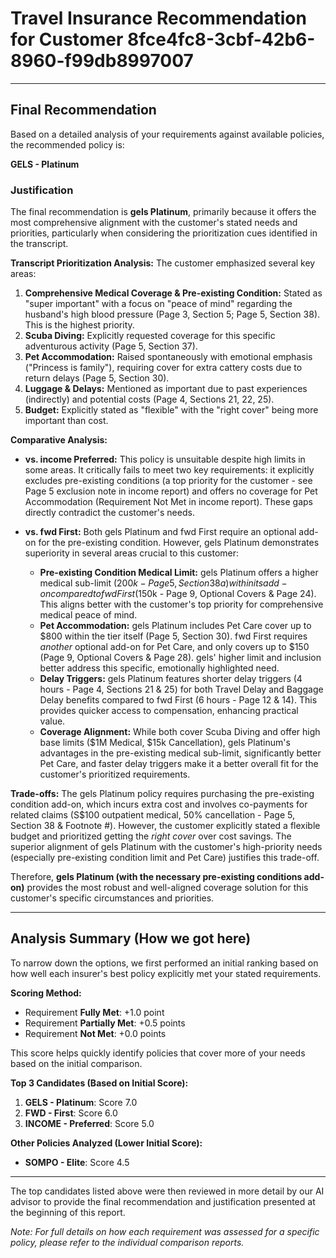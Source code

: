 # Travel Insurance Recommendation for Customer 8fce4fc8-3cbf-42b6-8960-f99db8997007

---

## Final Recommendation
Based on a detailed analysis of your requirements against available policies, the recommended policy is:

**GELS - Platinum**

### Justification
The final recommendation is **gels Platinum**, primarily because it offers the most comprehensive alignment with the customer's stated needs and priorities, particularly when considering the prioritization cues identified in the transcript.

**Transcript Prioritization Analysis:**
The customer emphasized several key areas:
1.  **Comprehensive Medical Coverage & Pre-existing Condition:** Stated as "super important" with a focus on "peace of mind" regarding the husband's high blood pressure (Page 3, Section 5; Page 5, Section 38). This is the highest priority.
2.  **Scuba Diving:** Explicitly requested coverage for this specific adventurous activity (Page 5, Section 37).
3.  **Pet Accommodation:** Raised spontaneously with emotional emphasis ("Princess is family"), requiring cover for extra cattery costs due to return delays (Page 5, Section 30).
4.  **Luggage & Delays:** Mentioned as important due to past experiences (indirectly) and potential costs (Page 4, Sections 21, 22, 25).
5.  **Budget:** Explicitly stated as "flexible" with the "right cover" being more important than cost.

**Comparative Analysis:**

*   **vs. income Preferred:** This policy is unsuitable despite high limits in some areas. It critically fails to meet two key requirements: it explicitly excludes pre-existing conditions (a top priority for the customer - see Page 5 exclusion note in income report) and offers no coverage for Pet Accommodation (Requirement Not Met in income report). These gaps directly contradict the customer's needs.

*   **vs. fwd First:** Both gels Platinum and fwd First require an optional add-on for the pre-existing condition. However, gels Platinum demonstrates superiority in several areas crucial to this customer:
    *   **Pre-existing Condition Medical Limit:** gels Platinum offers a higher medical sub-limit ($200k - Page 5, Section 38a) within its add-on compared to fwd First ($150k - Page 9, Optional Covers & Page 24). This aligns better with the customer's top priority for comprehensive medical peace of mind.
    *   **Pet Accommodation:** gels Platinum includes Pet Care cover up to $800 within the tier itself (Page 5, Section 30). fwd First requires *another* optional add-on for Pet Care, and only covers up to $150 (Page 9, Optional Covers & Page 28). gels' higher limit and inclusion better address this specific, emotionally highlighted need.
    *   **Delay Triggers:** gels Platinum features shorter delay triggers (4 hours - Page 4, Sections 21 & 25) for both Travel Delay and Baggage Delay benefits compared to fwd First (6 hours - Page 12 & 14). This provides quicker access to compensation, enhancing practical value.
    *   **Coverage Alignment:** While both cover Scuba Diving and offer high base limits ($1M Medical, $15k Cancellation), gels Platinum's advantages in the pre-existing medical sub-limit, significantly better Pet Care, and faster delay triggers make it a better overall fit for the customer's prioritized requirements.

**Trade-offs:** The gels Platinum policy requires purchasing the pre-existing condition add-on, which incurs extra cost and involves co-payments for related claims (S$100 outpatient medical, 50% cancellation - Page 5, Section 38 & Footnote #). However, the customer explicitly stated a flexible budget and prioritized getting the *right cover* over cost savings. The superior alignment of gels Platinum with the customer's high-priority needs (especially pre-existing condition limit and Pet Care) justifies this trade-off.

Therefore, **gels Platinum (with the necessary pre-existing conditions add-on)** provides the most robust and well-aligned coverage solution for this customer's specific circumstances and priorities.

---

## Analysis Summary (How we got here)
To narrow down the options, we first performed an initial ranking based on how well each insurer's best policy explicitly met your stated requirements.

**Scoring Method:**
- Requirement **Fully Met**: +1.0 point
- Requirement **Partially Met**: +0.5 points
- Requirement **Not Met**: +0.0 points

This score helps quickly identify policies that cover more of your needs based on the initial comparison.

**Top 3 Candidates (Based on Initial Score):**
1. **GELS - Platinum**: Score 7.0
2. **FWD - First**: Score 6.0
3. **INCOME - Preferred**: Score 5.0

**Other Policies Analyzed (Lower Initial Score):**
- **SOMPO - Elite**: Score 4.5

---

The top candidates listed above were then reviewed in more detail by our AI advisor to provide the final recommendation and justification presented at the beginning of this report.

*Note: For full details on how each requirement was assessed for a specific policy, please refer to the individual comparison reports.*